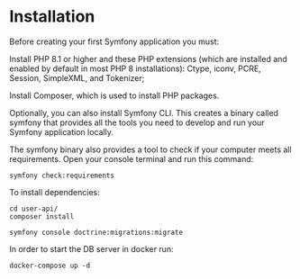 
Installation
=

Before creating your first Symfony application you must:

Install PHP 8.1 or higher and these PHP extensions (which are installed and enabled by default in most PHP 8 installations): Ctype, iconv, PCRE, Session, SimpleXML, and Tokenizer;

Install Composer, which is used to install PHP packages.

Optionally, you can also install Symfony CLI. This creates a binary called symfony that provides all the tools you need to develop and run your Symfony application locally.

The symfony binary also provides a tool to check if your computer meets all requirements. Open your console terminal and run this command:
```
symfony check:requirements
```

To install dependencies:
```
cd user-api/
composer install

symfony console doctrine:migrations:migrate
```

In order to start the DB server in docker run:
```
docker-compose up -d
```